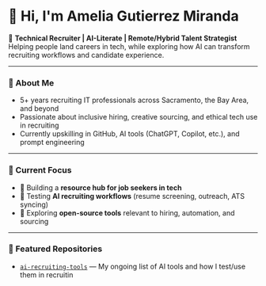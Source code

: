 # 👋 Hi, I'm Amelia Gutierrez Miranda

🎯 **Technical Recruiter | AI-Literate | Remote/Hybrid Talent Strategist**  
Helping people land careers in tech, while exploring how AI can transform recruiting workflows and candidate experience.

---

### 💼 About Me
- 5+ years recruiting IT professionals across Sacramento, the Bay Area, and beyond
- Passionate about inclusive hiring, creative sourcing, and ethical tech use in recruiting
- Currently upskilling in GitHub, AI tools (ChatGPT, Copilot, etc.), and prompt engineering

---

### 🧠 Current Focus
- 📌 Building a **resource hub for job seekers in tech**
- 🤖 Testing **AI recruiting workflows** (resume screening, outreach, ATS syncing)
- 🧩 Exploring **open-source tools** relevant to hiring, automation, and sourcing

---

### 📁 Featured Repositories
- [`ai-recruiting-tools`](https://github.com/AmeliaGutierrezMiranda/ai-recruiting-tools) — My ongoing list of AI tools and how I test/use them in recruitin
